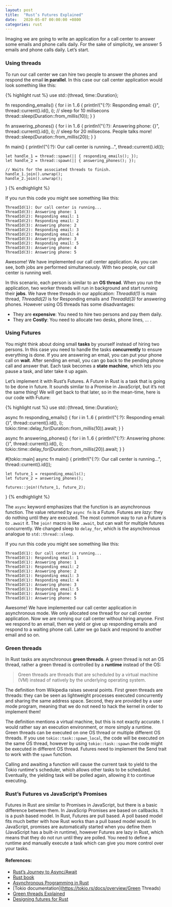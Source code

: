 ```yaml
---
layout: post
title:  "Rust’s Futures Explained"
date:   2020-05-07 00:00:00 +0800
categories: rust
---
```

Imaging we are going to write an application for a call center to answer some emails and phone calls daily. For the sake of simplicity, we answer 5 emails and phone calls daily. Let’s start.

### Using threads

To run our call center we can hire two people to answer the phones and respond the email **in parallel**. In this case our call center application would look something like this:

{% highlight rust %}
use std::{thread, time::Duration};

fn responding_emails() {
    for i in 1..6 {
        println!("{:?}: Responding email: {}", thread::current().id(), i);
        // sleep for 10 milisecons
        thread::sleep(Duration::from_millis(10));
    }
}

fn answering_phones() {
    for i in 1..6 {
        println!("{:?}: Answering phone: {}", thread::current().id(), i);
        // sleep for 20 milisecons. People talks more!
        thread::sleep(Duration::from_millis(20));
    }
}

fn main() {
    println!("{:?}: Our call center is running...", thread::current().id());

    let handle_1 = thread::spawn(|| { responding_emails(); });
    let handle_2 = thread::spawn(|| { answering_phones(); });

    // Waits for the associated threads to finish.
    handle_1.join().unwrap();
    handle_2.join().unwrap();
}
{% endhighlight %}


If you run this code you might see something like this:

```
ThreadId(1): Our call center is running...
ThreadId(3): Answering phone: 1
ThreadId(2): Responding email: 1
ThreadId(2): Responding email: 2
ThreadId(3): Answering phone: 2
ThreadId(2): Responding email: 3
ThreadId(2): Responding email: 4
ThreadId(3): Answering phone: 3
ThreadId(2): Responding email: 5
ThreadId(3): Answering phone: 4
ThreadId(3): Answering phone: 5
```

Awesome! We have implemented our call center application. As you can see, both jobs are performed simultaneously. With two people, our call center is running well.

In this scenario, each person is similar to an **OS thread**. When you run the application, two worker threads will run in background and start running their **jobs**. We have three threads in our application: *ThreadId(1)* is main thread, *ThreadId(2)* is for Responding emails and *ThreadId(3)* for answering phones. However using OS threads has some disadvantages:

- They are **expensive**: You need to hire two persons and pay them daily.
- They are **Costly**: You need to allocate two desks, phone lines, … .

### Using Futures

You might think about doing small **tasks** by yourself instead of hiring two persons. In this case you need to handle the tasks **concurrently** to ensure everything is done. If you are answering an email, you can put your phone call on **wait**. After sending an email, you can go back to the pending phone call and answer that. Each task becomes a **state machine**, which lets you pause a task, and later take it up again.

Let’s implement it with Rust’s Futures. A Future in Rust is a task that is going to be done in future. It sounds similar to a Promise in JavaScript, but it’s not the same thing! We will get back to that later, so in the mean-time, here is our code with Future:

{% highlight rust %}
use std::{thread, time::Duration};

async fn responding_emails() {
    for i in 1..6 {
        println!("{:?}: Responding email: {}", thread::current().id(), i);
        tokio::time::delay_for(Duration::from_millis(10)).await;
    }
}

async fn answering_phones() {
    for i in 1..6 {
        println!("{:?}: Answering phone: {}", thread::current().id(), i);
        tokio::time::delay_for(Duration::from_millis(20)).await;
    }
}

#[tokio::main]
async fn main() {
    println!("{:?}: Our call center is running...", thread::current().id());

    let future_1 = responding_emails();
    let future_2 = answering_phones();

    futures::join!(future_1, future_2);
}
{% endhighlight %}

The `async` keyword emphasizes that the function is an asynchronous function. The value returned by `async fn` is a Future. Futures are *lazy*: they do nothing until they are executed. The most common way to run a Future is to `.await` it. The `join!` macro is like `.await`, but can wait for multiple futures concurrently. We changed sleep to `delay_for`, which is the asynchronous analogue to `std::thread::sleep`.

If you run this code you might see something like this:

```
ThreadId(1): Our call center is running...
ThreadId(1): Responding email: 1
ThreadId(1): Answering phone: 1
ThreadId(1): Responding email: 2
ThreadId(1): Answering phone: 2
ThreadId(1): Responding email: 3
ThreadId(1): Responding email: 4
ThreadId(1): Answering phone: 3
ThreadId(1): Responding email: 5
ThreadId(1): Answering phone: 4
ThreadId(1): Answering phone: 5
```

Awesome! We have implemented our call center application in asynchronous mode. We only allocated one thread for our call center application. Now we are running our call center without hiring anyone. First we respond to an email, then we yield or give up responding emails and respond to a waiting phone call. Later we go back and respond to another email and so on.

### Green threads

In Rust tasks are asynchronous **green threads**. A green thread is not an OS thread, rather a green thread is controlled by a **runtime** instead of the OS:

> Green threads are threads that are scheduled by a virtual machine (VM) instead of natively by the underlying operating system.

The definition from Wikipedia raises several points. First green threads are threads: they can be seen as lightweight processes executed concurrently and sharing the same address space. Second, they are provided by a user mode program, meaning that we do not need to hack the kernel in order to implement them!

The definition mentions a virtual machine, but this is not exactly accurate. I would rather say an execution environment, or more simply a runtime.
Green threads can be executed on one OS thread or multiple different OS threads. If you use `tokio::task::spawn_local`, the code will be executed on the same OS thread, however by using `tokio::task::spawn` the code might be executed in different OS thread. Futures need to implement the Send trait to work with the `spawn` function.

Calling and awaiting a function will cause the current task to yield to the Tokio runtime's scheduler, which allows other tasks to be scheduled. Eventually, the yielding task will be polled again, allowing it to continue executing.

### Rust’s Futures vs JavaScript’s Promises

Futures in Rust are similar to Promises in JavaScript, but there is a basic difference between them. In JavaScrip Promises are based on callbacks. It is a push based model. In Rust, Futures are pull based. A poll based model fits much better with how Rust works than a pull based model would. In JavaScript, promises are automatically started when you define them (JavaScript has a built-in runtime), however Futures are lazy in Rust, which means that they do not run until they are polled. You need to define a runtime and manually execute a task which can give you more control over your tasks.

#### References:
- [Rust’s Journey to Async/Await](https://www.youtube.com/watch?v=lJ3NC-R3gSI)
- [Rust book](https://doc.rust-lang.org/book/)
- [Asynchronous Programming in Rust](https://rust-lang.github.io/async-book/)
- [Tokio documentation](https://tokio.rs/docs/overview/Green Threads)
- [Green threads Explained](https://c9x.me/articles/gthreads/intro.html)
- [Designing futures for Rust](https://aturon.github.io/blog/2016/09/07/futures-design/)
